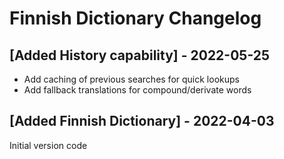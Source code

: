 # Finnish Dictionary Changelog

## [Added History capability] - 2022-05-25

* Add caching of previous searches for quick lookups
* Add fallback translations for compound/derivate words

## [Added Finnish Dictionary] - 2022-04-03

Initial version code
